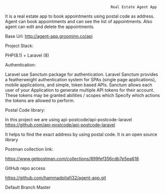                                                     Real Estate Agent App

 It is a real estate app to book appointments using postal code as address. Agent can book appointments and can see the list of appointments.
Also agent can edit and delete the appointments.

Base Url: http://agent-app.groominn.co/api

Project Stack:

PHP(8.1) + Laravel (8)

Authentication:

Laravel use Sanctum package for authentication. Laravel Sanctum provides a featherweight authentication system for
 SPAs (single page applications), mobile applications, and simple, token based APIs. Sanctum allows each user of your
 Application to generate multiple API tokens for their account. These tokens may be granted abilities / scopes which 
Specify which actions the tokens are allowed to perform.


Postal Code library:

In this project we are using api-postcode/api-postcode-laravel
https://github.com/api-postcode/api-postcode-laravel

 It helps to find the exact address by using postal code. It is an open source library


Postman collection link:

 https://www.getpostman.com/collections/899fef356cdb7e5ea618

GitHub repo access

 https://github.com/hammadpitafi32/agent-app.git
 
Default Branch Master

